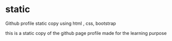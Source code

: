 # static
Github profile static copy using html , css, bootstrap

this is a static copy of the github page profile made for the learning purpose
